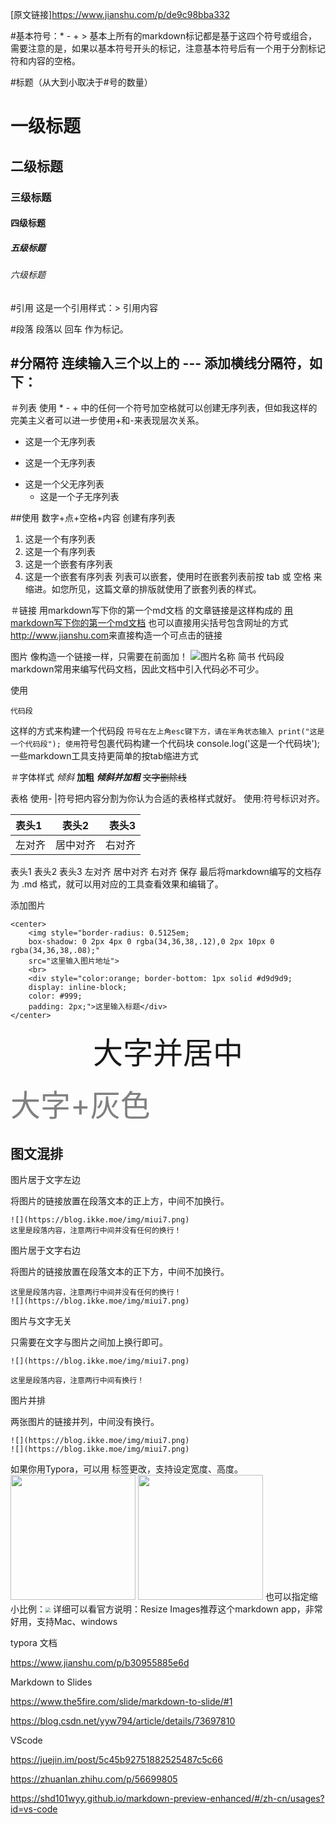 [原文链接]<https://www.jianshu.com/p/de9c98bba332>

#基本符号：* - + >
基本上所有的markdown标记都是基于这四个符号或组合，需要注意的是，如果以基本符号开头的标记，注意基本符号后有一个用于分割标记符和内容的空格。


#标题（从大到小取决于#号的数量）
# 一级标题
## 二级标题
### 三级标题
#### 四级标题
##### 五级标题
###### 六级标题


#引用
这是一个引用样式：> 引用内容


#段落
段落以 回车 作为标记。


#分隔符
连续输入三个以上的 --- 添加横线分隔符，如下：
------


＃列表
使用 * - + 中的任何一个符号加空格就可以创建无序列表，但如我这样的完美主义者可以进一步使用+和-来表现层次关系。
* 这是一个无序列表
-  这是一个无序列表
+ 这是一个父无序列表
  - 这是一个子无序列表

##使用 数字+点+空格+内容 创建有序列表
1. 这是一个有序列表
2. 这是一个有序列表
  1. 这是一个嵌套有序列表
  2. 这是一个嵌套有序列表
列表可以嵌套，使用时在嵌套列表前按 tab 或 空格 来缩进。如您所见，这篇文章的排版就使用了嵌套列表的样式。


＃链接
用markdown写下你的第一个md文档 的文章链接是这样构成的
[用markdown写下你的第一个md文档](http://www.jianshu.com/p/de9c98bba332) 
也可以直接用尖括号包含网址的方式<http://www.jianshu.com>来直接构造一个可点击的链接


图片
像构造一个链接一样，只需要在前面加！
![图片名称](图片地址)
简书
代码段
markdown常用来编写代码文档，因此文档中引入代码必不可少。

使用
```
代码段
```
这样的方式来构建一个代码段
` 符号在左上角esc键下方，请在半角状态输入
print("这是一个代码段");
使用 `符号包裹代码构建一个代码块
console.log('这是一个代码块');
一些markdown工具支持更简单的按tab缩进方式

＃字体样式
*倾斜*
**加粗**
***倾斜并加粗***
~~文字删除线~~

表格
使用- |符号把内容分割为你认为合适的表格样式就好。
使用:符号标识对齐。

表头1|表头2|表头3
:----|:-----:|-----:
左对齐|居中对齐|右对齐
表头1	表头2	表头3
左对齐	居中对齐	右对齐
保存
最后将markdown编写的文档存为 .md 格式，就可以用对应的工具查看效果和编辑了。

添加图片

```
<center>
    <img style="border-radius: 0.5125em;
    box-shadow: 0 2px 4px 0 rgba(34,36,38,.12),0 2px 10px 0 rgba(34,36,38,.08);"
    src="这里输入图片地址">
    <br>
    <div style="color:orange; border-bottom: 1px solid #d9d9d9;
    display: inline-block;
    color: #999;
    padding: 2px;">这里输入标题</div>
</center>
```

<center> <font size=7> 大字并居中 </font> </center>  

<font color=gray size=72>大字+灰色</font>



## 图文混排

图片居于文字左边

将图片的链接放置在段落文本的正上方，中间不加换行。

```text
![](https://blog.ikke.moe/img/miui7.png)
这里是段落内容，注意两行中间并没有任何的换行！
```

图片居于文字右边

将图片的链接放置在段落文本的正下方，中间不加换行。

```text
这里是段落内容，注意两行中间并没有任何的换行！
![](https://blog.ikke.moe/img/miui7.png)
```

图片与文字无关

只需要在文字与图片之间加上换行即可。

```text
![](https://blog.ikke.moe/img/miui7.png)

这里是段落内容，注意两行中间有换行！
```

图片并排

两张图片的链接并列，中间没有换行。

```text
![](https://blog.ikke.moe/img/miui7.png)
![](https://blog.ikke.moe/img/miui7.png)
```


如果你用Typora，可以用<img> 标签更改，支持设定宽度、高度。<img src="https://www.google.com/doodles/kamma-rahbeks-241st-birthday" width="200px" />
 <img src="https://www.google.com/doodles/kamma-rahbeks-241st-birthday" style="height:200px" />
也可以指定缩小比例：<img src="https://www.google.com/doodles/kamma-rahbeks-241st-birthday" style="zoom:50%" />
详细可以看官方说明：Resize Images推荐这个markdown app，非常好用，支持Mac、windows



typora 文档

https://www.jianshu.com/p/b30955885e6d



Markdown to Slides

https://www.the5fire.com/slide/markdown-to-slide/#1

https://blog.csdn.net/yyw794/article/details/73697810



VScode 

https://juejin.im/post/5c45b92751882525487c5c66

https://zhuanlan.zhihu.com/p/56699805

https://shd101wyy.github.io/markdown-preview-enhanced/#/zh-cn/usages?id=vs-code
